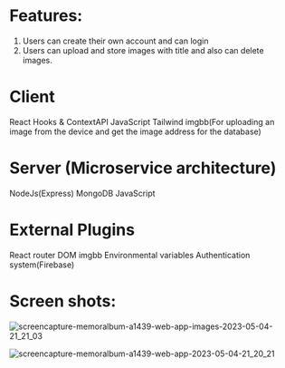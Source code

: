 # Features:
1. Users can create their own account and can login 
2. Users can upload and store images with title and also can delete images.

# Client

React
Hooks & ContextAPI
JavaScript
Tailwind
imgbb(For uploading an image from the device and get the image address for the database)

# Server (Microservice architecture)

NodeJs(Express)
MongoDB
JavaScript

# External Plugins

React router DOM
imgbb
Environmental variables
Authentication system(Firebase)

# Screen shots: 

![screencapture-memoralbum-a1439-web-app-images-2023-05-04-21_21_03](https://user-images.githubusercontent.com/67328861/236253486-1c1703fa-814b-43d0-af63-9f464e452c08.png)


![screencapture-memoralbum-a1439-web-app-2023-05-04-21_20_21](https://user-images.githubusercontent.com/67328861/236253301-0848e98f-c631-47a0-a58a-7a498d7ee429.png)


